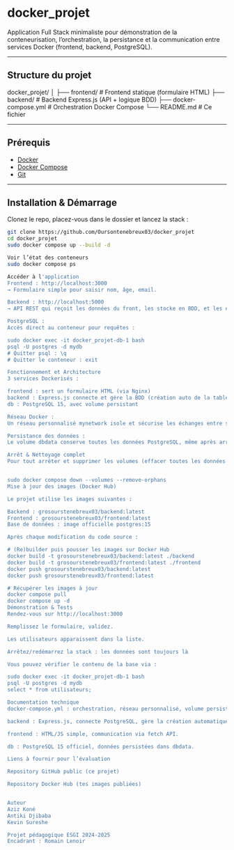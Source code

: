 # docker_projet

Application Full Stack minimaliste pour démonstration de la conteneurisation, l’orchestration, la persistance et la communication entre services Docker (frontend, backend, PostgreSQL).

---

## Structure du projet

docker_projet/
│
├── frontend/ # Frontend statique (formulaire HTML)
├── backend/ # Backend Express.js (API + logique BDD)
├── docker-compose.yml # Orchestration Docker Compose
└── README.md # Ce fichier


---

## Prérequis

- [Docker](https://docs.docker.com/get-docker/)
- [Docker Compose](https://docs.docker.com/compose/install/)
- [Git](https://git-scm.com/)

---

## Installation & Démarrage

Clonez le repo, placez-vous dans le dossier et lancez la stack :

```bash
git clone https://github.com/Oursontenebreux03/docker_projet
cd docker_projet
sudo docker compose up --build -d

Voir l’état des conteneurs
sudo docker compose ps

Accéder à l'application
Frontend : http://localhost:3000
→ Formulaire simple pour saisir nom, âge, email.

Backend : http://localhost:5000
→ API REST qui reçoit les données du front, les stocke en BDD, et les expose (GET/POST).

PostgreSQL :
Accès direct au conteneur pour requêtes :

sudo docker exec -it docker_projet-db-1 bash
psql -U postgres -d mydb
# Quitter psql : \q
# Quitter le conteneur : exit

Fonctionnement et Architecture
3 services Dockerisés :

frontend : sert un formulaire HTML (via Nginx)
backend : Express.js connecte et gère la BDD (création auto de la table utilisateurs)
db : PostgreSQL 15, avec volume persistant

Réseau Docker :
Un réseau personnalisé mynetwork isole et sécurise les échanges entre services (le backend n’est accessible que par le frontend et la base).

Persistance des données :
Le volume dbdata conserve toutes les données PostgreSQL, même après arrêt/redémarrage de la stack.

Arrêt & Nettoyage complet
Pour tout arrêter et supprimer les volumes (effacer toutes les données PostgreSQL) :


sudo docker compose down --volumes --remove-orphans
Mise à jour des images (Docker Hub)

Le projet utilise les images suivantes :

Backend : grosourstenebreux03/backend:latest
Frontend : grosourstenebreux03/frontend:latest
Base de données : image officielle postgres:15

Après chaque modification du code source :

# (Re)builder puis pousser les images sur Docker Hub
docker build -t grosourstenebreux03/backend:latest ./backend
docker build -t grosourstenebreux03/frontend:latest ./frontend
docker push grosourstenebreux03/backend:latest
docker push grosourstenebreux03/frontend:latest

# Récupérer les images à jour
docker compose pull
docker compose up -d
Démonstration & Tests
Rendez-vous sur http://localhost:3000

Remplissez le formulaire, validez.

Les utilisateurs apparaissent dans la liste.

Arrêtez/redémarrez la stack : les données sont toujours là

Vous pouvez vérifier le contenu de la base via :

sudo docker exec -it docker_projet-db-1 bash
psql -U postgres -d mydb
select * from utilisateurs;

Documentation technique
docker-compose.yml : orchestration, réseau personnalisé, volume persistant.

backend : Express.js, connecte PostgreSQL, gère la création automatique de la table utilisateurs, expose les routes POST/GET.

frontend : HTML/JS simple, communication via fetch API.

db : PostgreSQL 15 officiel, données persistées dans dbdata.

Liens à fournir pour l’évaluation

Repository GitHub public (ce projet)

Repository Docker Hub (tes images publiées)


Auteur
Aziz Koné
Antiki Djibaba
Kevin Sureshe

Projet pédagogique ESGI 2024-2025
Encadrant : Romain Lenoir
